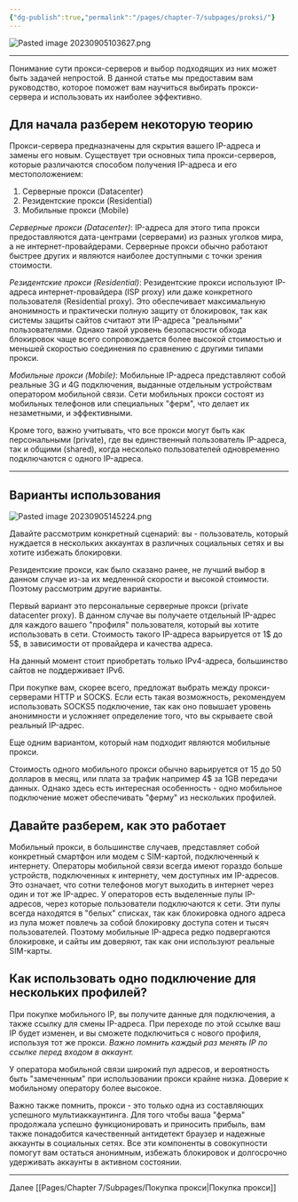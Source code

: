 ```yaml
---
{"dg-publish":true,"permalink":"/pages/chapter-7/subpages/proksi/"}
---
```



![Pasted image 20230905103627.png]()

---

Понимание сути прокси-серверов и выбор подходящих из них может быть задачей непростой. В данной статье мы предоставим вам руководство, которое поможет вам научиться выбирать прокси-сервера и использовать их наиболее эффективно.

## Для начала разберем некоторую теорию

Прокси-сервера предназначены для скрытия вашего IP-адреса и замены его новым. Существует три основных типа прокси-серверов, которые различаются способом получения IP-адреса и его местоположением:

1. Серверные прокси (Datacenter)
2. Резидентские прокси (Residential)
3. Мобильные прокси (Mobile)

_Серверные прокси (Datacenter)_: IP-адреса для этого типа прокси предоставляются дата-центрами (серверами) из разных уголков мира, а не интернет-провайдерами. Серверные прокси обычно работают быстрее других и являются наиболее доступными с точки зрения стоимости.

_Резидентские прокси (Residential)_: Резидентские прокси используют IP-адреса интернет-провайдера (ISP proxy) или даже конкретного пользователя (Residential proxy). Это обеспечивает максимальную анонимность и практически полную защиту от блокировок, так как системы защиты сайтов считают эти IP-адреса "реальными" пользователями. Однако такой уровень безопасности обхода блокировок чаще всего сопровождается более высокой стоимостью и меньшей скоростью соединения по сравнению с другими типами прокси.

_Мобильные прокси (Mobile)_: Мобильные IP-адреса представляют собой реальные 3G и 4G подключения, выданные отдельным устройствам оператором мобильной связи. Сети мобильных прокси состоят из мобильных телефонов или специальных "ферм", что делает их незаметными, и эффективными.

Кроме того, важно учитывать, что все прокси могут быть как персональными (private), где вы единственный пользователь IP-адреса, так и общими (shared), когда несколько пользователей одновременно подключаются с одного IP-адреса.

---

## Варианты использования

![Pasted image 20230905145224.png](https://publish-01.obsidian.md/access/fbfb77c9d75575cb2f047f49966a5098/%D0%A4%D0%B0%D0%B9%D0%BB%D1%8B/Pasted%20image%2020230905145224.png?ts=1710194400000&sig=ae1399fe6ee7eb25cfb1f13ffe7054163e47846ddcb82e0780d4e7e3f1dd76c1) 

Давайте рассмотрим конкретный сценарий: вы - пользователь, который нуждается в нескольких аккаунтах в различных социальных сетях и вы хотите избежать блокировки.

Резидентские прокси, как было сказано ранее, не лучший выбор в данном случае из-за их медленной скорости и высокой стоимости. Поэтому рассмотрим другие варианты.

Первый вариант это персональные серверные прокси (private datacenter proxy). В данном случае вы получаете отдельный IP-адрес для каждого вашего "профиля" пользователя, который вы хотите использовать в сети. Стоимость такого IP-адреса варьируется от 1$ до 5$, в зависимости от провайдера и качества адреса.

На данный момент стоит приобретать только IPv4-адреса, большинство сайтов не поддерживает IPv6.

При покупке вам, скорее всего, предложат выбрать между прокси-серверами HTTP и SOCKS. Если есть такая возможность, рекомендуем использовать SOCKS5 подключение, так как оно повышает уровень анонимности и усложняет определение того, что вы скрываете свой реальный IP-адрес.

Еще одним вариантом, который нам подходит являются мобильные прокси.

Стоимость одного мобильного прокси обычно варьируется от 15 до 50 долларов в месяц, или плата за трафик например 4$ за 1GB передачи данных. Однако здесь есть интересная особенность - одно мобильное подключение может обеспечивать "ферму" из нескольких профилей.

## Давайте разберем, как это работает

Мобильный прокси, в большинстве случаев, представляет собой конкретный смартфон или модем с SIM-картой, подключенный к интернету. Операторы мобильной связи всегда имеют гораздо больше устройств, подключенных к интернету, чем доступных им IP-адресов. Это означает, что сотни телефонов могут выходить в интернет через один и тот же IP-адрес. У операторов есть выделенные пулы IP-адресов, через которые пользователи подключаются к сети. Эти пулы всегда находятся в "белых" списках, так как блокировка одного адреса из пула может повлечь за собой блокировку доступа сотен и тысяч пользователей. Поэтому мобильные IP-адреса редко подвергаются блокировке, и сайты им доверяют, так как они используют реальные SIM-карты.

## Как использовать одно подключение для нескольких профилей?

При покупке мобильного IP, вы получите данные для подключения, а также ссылку для смены IP-адреса. При переходе по этой ссылке ваш IP будет изменен, и вы сможете подключиться с нового профиля, используя тот же прокси. _Важно помнить каждый раз менять IP по ссылке перед входом в аккаунт._

У оператора мобильной связи широкий пул адресов, и вероятность быть "замеченным" при использовании прокси крайне низка. Доверие к мобильному оператору более высокое.

Важно также помнить, прокси - это только одна из составляющих успешного мультиаккаунтинга. Для того чтобы ваша "ферма" продолжала успешно функционировать и приносить прибыль, вам также понадобится качественный антидетект браузер и надежные аккаунты в социальных сетях. Все эти компоненты в совокупности помогут вам остаться анонимным, избежать блокировок и долгосрочно удерживать аккаунты в активном состоянии.

---

Далее [[Pages/Chapter 7/Subpages/Покупка прокси\|Покупка прокси]]